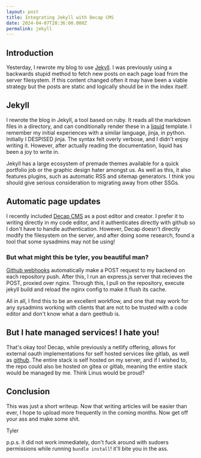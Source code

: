 ```yaml
---
layout: post
title: Integrating Jekyll with Decap CMS
date: 2024-04-07T20:36:00.000Z
permalink: jekyll
---
```

## Introduction

Yesterday, I rewrote my blog to use [Jekyll](https://jekyllrb.com/). I was previously using a backwards stupid method to fetch new posts on each page load from the server filesystem. If this content changed often it may have been a viable strategy but the posts are static and logically should be in the index itself.

## Jekyll

I rewrote the blog in Jekyll, a tool based on ruby. It reads all the markdown files in a directory, and can conditionally render these in a [liquid](https://liquidjs.com/tutorials/intro-to-liquid.html) template. I remember my initial experiences with a similar language, jinja, in python. Initially I DESPISED jinja. The syntax felt overly verbose, and I didn't enjoy writing it. However, after actually reading the documentation, liquid has been a joy to write in.

Jekyll has a large ecosystem of premade themes available for a quick portfolio job or the graphic design hater amongst us. As well as this, it also features plugins, such as automatic RSS and sitemap generators. I think you should give serious consideration to migrating away from other SSGs.

## Automatic page updates

I recently included [Decap CMS](https://decapcms.org/docs/intro/) as a post editor and creator. I prefer it to writing directly in my code editor, and it authenticates directly with github so I don't have to handle authentication. However, Decap doesn't directly modify the filesystem on the server, and after doing some research, found a tool that some sysadmins may not be using!

### But what might this be tyler, you beautiful man?

[Github webhooks](https://docs.github.com/en/webhooks/about-webhooks) automatically make a POST request to my backend on each repository push. After this, I run an express.js server that recieves the POST, proxied over nginx. Through this, I pull on the repository, execute jekyll build and reload the nginx config to make it flush its cache.

All in all, I find this to be an excellent workflow, and one that may work for any sysadmins working with clients that are not to be trusted with a code editor and don't know what a darn geethub is.

## But I hate managed services! I hate you!

That's okay too! Decap, while previously a netlify offering, allows for external oauth implementations for self hosted services like gitlab, as well as [github](https://github.com/vencax/netlify-cms-github-oauth-provider). The entire stack is self hosted on my server, and if I wished to, the repo could also be hosted on gitea or gitlab, meaning the entire stack would be managed by me. Think Linus would be proud?

## Conclusion

This was just a short writeup. Now that writing articles will be easier than ever, I hope to upload more frequently in the coming months. Now get off your ass and make some shit. 

Tyler

p.p.s.
it did not work immediately, don't fuck around with sudoers permissions while running `bundle install`! it'll bite you in the ass.
